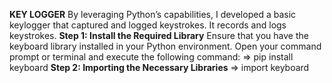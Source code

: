 **KEY LOGGER**
By leveraging Python’s capabilities, I developed a basic keylogger that captured and logged keystrokes.
It records and logs keystrokes.
**Step 1: Install the Required Library**
Ensure that you have the keyboard library installed in your Python environment. 
Open your command prompt or terminal and execute the following command:
=>   pip install keyboard
**Step 2: Importing the Necessary Libraries**
=>    import keyboard
